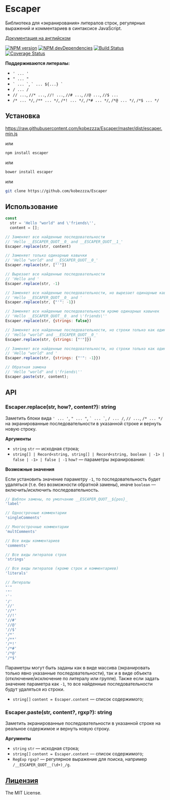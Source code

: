 Escaper
=======

Библиотека для «экранирования» литералов строк, регулярных выражений и комментариев в синтаксисе JavaScript.

[Документация на английском](https://github.com/kobezzza/Escaper/blob/master/README.md)

[![NPM version](http://img.shields.io/npm/v/escaper.svg?style=flat)](http://badge.fury.io/js/escaper)
[![NPM devDependencies](http://img.shields.io/david/dev/kobezzza/Escaper.svg?style=flat)](https://david-dm.org/kobezzza/Escaper?type=dev)
[![Build Status](http://img.shields.io/travis/kobezzza/Escaper.svg?style=flat&branch=master)](https://travis-ci.org/kobezzza/Escaper)
[![Coverage Status](http://img.shields.io/coveralls/kobezzza/Escaper.svg?style=flat)](https://coveralls.io/r/kobezzza/Escaper?branch=master)

**Поддерживаются литералы:**

* `' ... '`
* `" ... "`
* `` ` ... ` ``, `` ` ... ${...} ` ``
* `/ ... /`
* `// ...`, `//* ...`, `//! ...`, `//# ...`, `//@ ...`, `//$ ...`
* `/* ... */`, `/** ... */`, `/*! ... */`, `/*# ... */`, `/*@ ... */`, `/*$ ... */`

## Установка

https://raw.githubusercontent.com/kobezzza/Escaper/master/dist/escaper.min.js

или

```bash
npm install escaper
```

или

```bash
bower install escaper
```

или

```bash
git clone https://github.com/kobezzza/Escaper
```

## Использование

```js
const
  str = 'Hello "world" and \'friends\'',
  content = [];

// Заменяет все найденные последовательности
// 'Hello __ESCAPER_QUOT__0_ and __ESCAPER_QUOT__1_'
Escaper.replace(str, content)

// Заменяет только одинарные кавычки
// 'Hello "world" and __ESCAPER_QUOT__0_'
Escaper.replace(str, ["'"])

// Вырезает все найденные последовательности
// 'Hello and '
Escaper.replace(str, -1)

// Заменяет все найденные последовательности, но вырезает одинарные кавычки
// 'Hello __ESCAPER_QUOT__0_ and '
Escaper.replace(str, {"'": -1})

// Заменяет все найденные последовательности кроме одинарных кавычек
// 'Hello __ESCAPER_QUOT__0_ and \'friends\''
Escaper.replace(str, {strings: false})

// Заменяет все найденные последовательности, но строки только как одинарные кавычки
// 'Hello "world" and __ESCAPER_QUOT__0_'
Escaper.replace(str, {strings: ["'"]})

// Заменяет все найденные последовательности, но строки только как одинарные кавычки и они будут вырезаны
// 'Hello "world" and '
Escaper.replace(str, {strings: {"'": -1}})

// Обратная замена
// 'Hello "world" and \'friends\''
Escaper.paste(str, content);
```

## API
### Escaper.replace(str, how?, content?): string

Заметить блоки вида `' ... '`, `" ... "`, `` ` ... ` ``, `/ ... /`, `// ...`, `/* ... */` на
экранированные последовательности в указанной строке и вернуть новую строку.

**Аргументы**

* `string` `str` — исходная строка;
* `string[] | Record<string, string[] | Record<string, boolean | -1> | false | -1> | false | -1` `how?` — параметры экранирования:

**Возможные значения**

Если установить значение параметру `-1`, то последовательность будет удаляться
(т.е. без возможности обратной замены), иначе `boolean` — включить/исключить последовательность.

```js
// Шаблон замены, по умолчанию __ESCAPER_QUOT__${pos}_
'label'

// Однострочные комментарии
'singleComments'

// Многострочные комментарии
'multComments'

// Все виды комментариев
'comments'

// Все виды литералов строк
'strings'

// Все виды литералов (кроме строк и комментариев)
'literals'

// Литералы
"'"
'"'
'`'
'/'
'//'
'//*'
'//!'
'//#'
'//@'
'//$'
'/*'
'/**'
'/*!'
'/*#'
'/*@'
'/*$'
```

Параметры могут быть заданы как в виде массива (экранировать только явно указанные последовательности), 
так и в виде объекта (отключение/исключение по литералу или группе). Также если задать значение параметра как `-1`,
то все найденные последовательности будут удаляться из строки.

* `string[]` `content = Escaper.content` — список содержимого;

### Escaper.paste(str, content?, rgxp?): string

Заметить экранированные последовательности в указанной строке на реальное содержимое и вернуть новую строку.

**Аргументы**

* `string` `str` — исходная строка;
* `string[]` `content = Escaper.content` — список содержимого;
* `RegExp` `rgxp?` — регулярное выражение для поиска, например `/__ESCAPER_QUOT__(\d+)_/g`.

## [Лицензия](https://github.com/kobezzza/Escaper/blob/master/LICENSE)

The MIT License.
